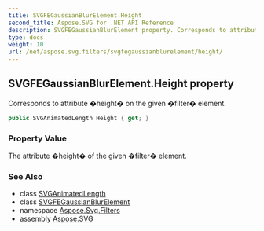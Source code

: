 ```yaml
---
title: SVGFEGaussianBlurElement.Height
second_title: Aspose.SVG for .NET API Reference
description: SVGFEGaussianBlurElement property. Corresponds to attribute height on the given filter element
type: docs
weight: 10
url: /net/aspose.svg.filters/svgfegaussianblurelement/height/
---
```

## SVGFEGaussianBlurElement.Height property

Corresponds to attribute �height� on the given �filter� element.

```csharp
public SVGAnimatedLength Height { get; }
```

### Property Value

The attribute �height� of the given �filter� element.

### See Also

* class [SVGAnimatedLength](../../../aspose.svg.datatypes/svganimatedlength/)
* class [SVGFEGaussianBlurElement](../)
* namespace [Aspose.Svg.Filters](../../../aspose.svg.filters/)
* assembly [Aspose.SVG](../../../)
